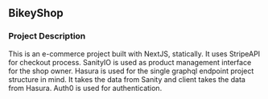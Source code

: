 ## BikeyShop

### Project Description

This is an e-commerce project built with NextJS, statically. It uses StripeAPI for checkout process. SanityIO is used as product management interface for the shop owner. Hasura is used for the single graphql endpoint project structure in mind. It takes the data from Sanity and client takes the data from Hasura. Auth0 is used for authentication.
